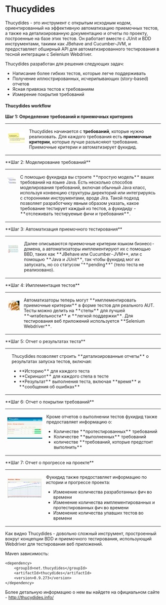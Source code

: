 # Thucydides
Thucydides - это инструмент с открытым исходным кодом, ориентированный на эффективную автоматизацию приемочных тестов, а также на детализированную документацию и отчеты по проекту, построенные на базе этих тестов. Он работает вместе с JUnit и BDD инструментами, такими как JBehave and Cucumber-JVM, и предоставляет обширный API для автоматизированного тестирования в тесной интеграции с Selenium Webdriver.

Thucydides разработан для решения следующих задач:
* Написание более гибких тестов, которые легче поддерживать
* Получение иллюстрированных, исчерипывающих (story-based) отчетов
* Ясная привязка тестов к требованиям
* Измерение покрытия требований

#### Thucydides workflow
**Шаг 1: Определение требований и приемочных критериев**
<table width="100%" cellspacing="" cellpadding="5" border="0">
    <tbody>
        <tr>
            <td valign="top" align="left" style="padding-top: 13px;">
                <p>
                    <img width="250" border="0" alt="" src="/resources/story-cards.jpg">
                </p>
            </td>
            <td valign="top" align="left">
                <p>Thucydides начинается с <strong>требований</strong>, которые нужно реализовать. Для каждого требования есть <strong>приемочные критерии</strong>, которые лучше разъясняют требование. Приемочные критерии и автоматизирует фукидид.</p>
            </td>
        </tr>
    </tbody>
</table>
**Шаг 2: Моделирование требований**
<table width="100%" cellspacing="" cellpadding="5" border="0">
    <tbody>
        <tr>
            <td valign="top" align="left" style="padding-top: 13px;">
                <p>
                    <img width="250" border="0" alt="" src="/resources/requirements.png">
                </p>
            </td>
            <td valign="top" align="left">
                <p>С помощью фукидида вы строите **простую модель** ваших требований на языке Java. Есть несколько способов моделирования требований, включая обычный Java класс, используя конвенцию структуры директорий или интегрируясь с сторонними инструментами, вроде Jira. Такой подход позволяет разработчику явным образом указать, какое требование тестирует каждый из тестов, а фукидиду - **отслеживать тестируемые фичи и требования**.</p>
            </td>
        </tr>
    </tbody>
</table>
**Шаг 3: Автоматизация приемочного тестирования**
<table width="100%" cellspacing="" cellpadding="5" border="0">
    <tbody>
        <tr>
            <td valign="top" align="left" style="padding-top: 13px;">
                <p>
                    <img width="250" border="0" alt="" src="/resources/given-when-then.jpg">
                </p>
            </td>
            <td valign="top" align="left">
                <p> Далее описываются приемочные критерии языком бизнесс-домена, а автоматизаторы имплементируют их с помощью BBD, таких как **JBehave или Cucumber-JVM**, или с помощью **Java и JUnit**, так чтобы фукидид мог их запускать, но со статусом "**pending**" (тело теста не реализовано).</p>
            </td>
        </tr>
    </tbody>
</table>
**Шаг 4: Имплементация тестов**
<table width="100%" cellspacing="" cellpadding="5" border="0">
    <tbody>
        <tr>
            <td valign="top" align="left" style="padding-top: 13px;">
                <p>
                    <img width="250" border="0" alt="" src="/resources/small-keyboard.png">
                </p>
            </td>
            <td valign="top" align="left">
                <p> Автоматизаторы теперь могут **имплементировать приемочные критерии** в форме тестов для реального AUT. Тесты можно делить на **степы** для лучшей **читабельности** и **легкой поддержки**. Для тестирования веб приложений используется **Selenium Webdriver**.</p>
            </td>
        </tr>
    </tbody>
</table>
**Шаг 5: Отчет о результатах теста**
<table width="100%" cellspacing="" cellpadding="5" border="0">
    <tbody>
        <tr>
            <td valign="top" align="left" style="padding-top: 13px;">
                <p>
                    <img width="250" border="0" alt="" src="/resources/reports.jpg">
                </p>
            </td>
            <td valign="top" align="left">
                <p> Thucydides позволяет строить **детализированные отчеты** о результатах запуска тестов, включая:
                    <ul>
                        <li>**Историю** для каждого теста</li>
                        <li>**Скриншот** для каждого степа в тесте</li>
                        <li>**Результат** выполнения теста, включая **время** и **сообщения об ошибках**</li>
                </ul>
                </p>
            </td>
        </tr>
    </tbody>
</table>
**Шаг 6: Отчет о покрытии требований**
<table width="100%" cellspacing="" cellpadding="5" border="0">
    <tbody>
        <tr>
            <td valign="top" align="left" style="padding-top: 13px;">
                <p>
                    <img width="250" border="0" alt="" src="/resources/coverage.jpg">
                </p>
            </td>
            <td valign="top" align="left">
                <p> Кроме отчетов о выполнении тестов фукидид также предоставляет информацию о:
                    <ul>
                        <li>Количестве **протестированных** требований</li>
                        <li>Количестве **выполненных** требований</li>
                        <li>количестве **требований, которые предстоит выполнить**</li>
                    </ul>
                </p>
            </td>
        </tr>
    </tbody>
</table>
**Шаг 7: Отчет о прогрессе на проекте**
<table width="100%" cellspacing="" cellpadding="5" border="0">
    <tbody>
        <tr>
            <td valign="top" align="left" style="padding-top: 13px;">
                <p>
                    <img width="250" border="0" alt="" src="/resources/history.jpg">
                </p>
            </td>
            <td valign="top" align="left">
                <p> Фукидид также предоставляет информацию по истории и прогрессе проекта:
                    <ul>
                        <li>Изменение количества разработанных фич во времени</li>
                        <li>Изменение количества имплементированных и протестированных фич во времени</li>
                        <li>Изменение количества упавших тестов во времени</li>
                    </ul>
                </p>
            </td>
        </tr>
    </tbody>
</table>
Как видно Thucydides - довольно сложный инструмент, простроенный вокруг концепции BDD и приемочного тестирования, использующий Webdriver для тестирования веб приложений.

Maven зависимость:
```
<dependency>
	<groupId>net.thucydides</groupId>
	<artifactId>thucydides</artifactId>
	<version>0.9.273</version>
</dependency>

```


Более детальную информацию о нем вы найдете на официальном сайте - http://thucydides.info/

